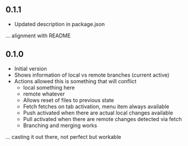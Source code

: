 ## 0.1.1

- Updated description in package.json

... alignment with README

## 0.1.0

- Initial version
- Shows information of local vs remote branches (current active)
- Actions allowed this is something that will conflict
  - local something here
  - remote whatever
  - Allows reset of files to previous state
  - Fetch fetches on tab activation, menu item always available
  - Push activated when there are actual local changes available
  - Pull activated when there are remote changes detected via fetch
  - Branching and merging works

... casting it out there, not perfect but workable
